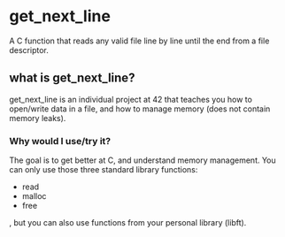# get_next_line

A C function that reads any valid file line by line until the end from a file descriptor.

## what is get_next_line?

get_next_line is an individual project at 42 that teaches you how to open/write data in a file, and how to manage memory (does not contain memory leaks).

### Why would I use/try it?

The goal is to get better at C, and understand memory management. You can only use those three standard library functions:

* read
* malloc
* free

, but you can also use functions from your personal library (libft).
